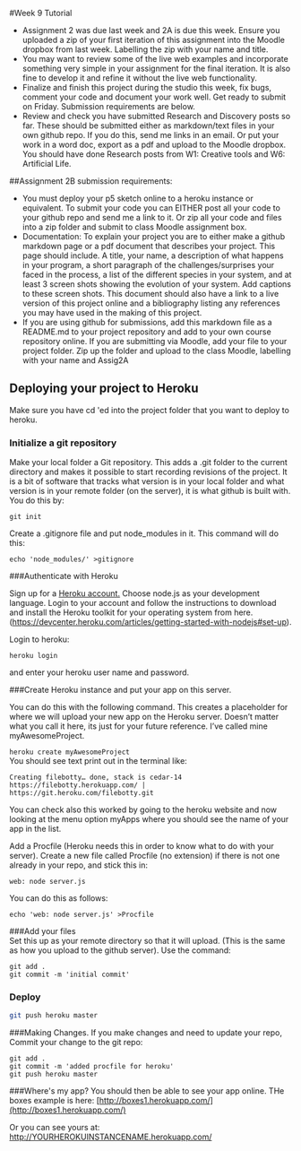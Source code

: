 #Week 9 Tutorial

* Assignment 2 was due last week and 2A is due this week. Ensure you uploaded a zip of your first iteration of this assignment into the Moodle dropbox from last week. Labelling the zip with your name and title.
* You may want to review some of the live web examples and incorporate something very simple in your assignment for the final iteration. It is also fine to develop it and refine it without the live web functionality.
* Finalize and finish this project during the studio this week, fix bugs, comment your code and document your work well. Get ready to submit on Friday. Submission requirements are below.
* Review and check you have submitted Research and Discovery posts so far. These should be submitted either as markdown/text files in your own github repo. If you do this, send me links in an email. Or put your work in a word doc, export as a pdf and upload to the Moodle dropbox. You should have done Research posts from W1: Creative tools and W6: Artificial Life.

##Assignment 2B submission requirements:
* You must deploy your p5 sketch online to a heroku instance or equivalent. To submit your code you can EITHER post all your code to your github repo and send me a link to it. Or zip all your code and files into a zip folder and submit to class Moodle assignment box.
* Documentation: To explain your project you are to either make a github markdown page or a pdf document that describes your project. This page should include. A title, your name, a description of what happens in your program, a short paragraph of the challenges/surprises your faced in the process, a list of the different species in your system, and at least 3 screen shots showing the evolution of your system. Add captions to these screen shots. This document should also have a link to a live version of this project online and a bibliography listing any references you may have used in the making of this project.
* If you are using github for submissions, add this markdown file as a README.md to your project repository and add to your own course repository online. If you are submitting via Moodle, add your file to your project folder. Zip up the folder and upload to the class Moodle, labelling with your name and Assig2A

## Deploying your project to Heroku

Make sure you have cd 'ed into the project folder that you want to deploy to heroku.
### Initialize a git repository

Make your local folder a Git repository. This adds a .git folder to the current directory and makes it possible to start recording revisions of the project. It is a bit of software that tracks what version is in your local folder and what version is in your remote folder (on the server), it is what github is built with. You do this by:

```
git init
```

Create a .gitignore file and put node_modules in it. This command will do this:

```
echo 'node_modules/' >gitignore
```


###Authenticate with Heroku

Sign up for a [Heroku account.](https://signup.heroku.com/www-header) Choose node.js as your development language. Login to your account and follow the instructions to download and install the Heroku toolkit for your operating system from here. (https://devcenter.heroku.com/articles/getting-started-with-nodejs#set-up).  

Login to heroku:  

```
heroku login
```

and enter your heroku user name and password.

###Create Heroku instance and put your app on this server.

You can do this with the following command. This creates a placeholder for where we will upload your new app on the Heroku server. Doesn’t matter what you call it here, its just for your future reference. I’ve called mine myAwesomeProject.

```heroku create myAwesomeProject```   
You should see text print out in the terminal like:    
```
Creating filebotty… done, stack is cedar-14
https://filebotty.herokuapp.com/ | https://git.heroku.com/filebotty.git
```

You can check also this worked by going to the heroku website and now looking at the menu option myApps where you should see the name of your app in the list.  

Add a Procfile (Heroku needs this in order to know what to do with your server). Create a new file called Procfile (no extension) if there is not one already in your repo, and stick this in:

```
web: node server.js
```
You can do this as follows:
```
echo 'web: node server.js' >Procfile
```

###Add your files  
Set this up as your remote directory so that it will upload.  (This is the same as how you upload to the github server). Use the command:
```
git add .
git commit -m 'initial commit'
```
### Deploy

```bash
git push heroku master
```

###Making Changes.
If you make changes and need to update your repo, Commit your change to the git repo:

```
git add .
git commit -m 'added procfile for heroku'
git push heroku master
```

###Where's my app?
You should then be able to see your app online. THe boxes example is here: [http://boxes1.herokuapp.com/](http://boxes1.herokuapp.com/)

Or you can see yours at:
http://YOURHEROKUINSTANCENAME.herokuapp.com/
